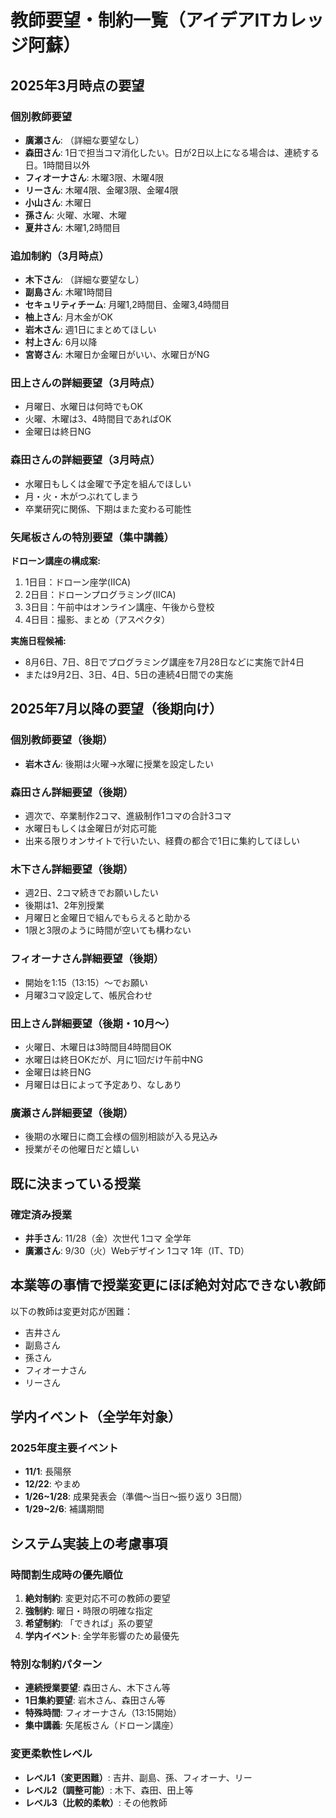 # 教師要望・制約一覧（アイデアITカレッジ阿蘇）

## 2025年3月時点の要望

### 個別教師要望
- **廣瀬さん**: （詳細な要望なし）
- **森田さん**: 1日で担当コマ消化したい。日が2日以上になる場合は、連続する日。1時間目以外
- **フィオーナさん**: 木曜3限、木曜4限
- **リーさん**: 木曜4限、金曜3限、金曜4限
- **小山さん**: 木曜日
- **孫さん**: 火曜、水曜、木曜
- **夏井さん**: 木曜1,2時間目

### 追加制約（3月時点）
- **木下さん**: （詳細な要望なし）
- **副島さん**: 木曜1時間目
- **セキュリティチーム**: 月曜1,2時間目、金曜3,4時間目
- **柚上さん**: 月木金がOK
- **岩木さん**: 週1日にまとめてほしい
- **村上さん**: 6月以降
- **宮嵜さん**: 木曜日か金曜日がいい、水曜日がNG

### 田上さんの詳細要望（3月時点）
- 月曜日、水曜日は何時でもOK
- 火曜、木曜は3、4時間目であればOK
- 金曜日は終日NG

### 森田さんの詳細要望（3月時点）
- 水曜日もしくは金曜で予定を組んでほしい
- 月・火・木がつぶれてしまう
- 卒業研究に関係、下期はまた変わる可能性

### 矢尾板さんの特別要望（集中講義）
**ドローン講座の構成案:**
1. 1日目：ドローン座学(IICA)
2. 2日目：ドローンプログラミング(IICA)
3. 3日目：午前中はオンライン講座、午後から登校
4. 4日目：撮影、まとめ（アスペクタ）

**実施日程候補:**
- 8月6日、7日、8日でプログラミング講座を7月28日などに実施で計4日
- または9月2日、3日、4日、5日の連続4日間での実施

## 2025年7月以降の要望（後期向け）

### 個別教師要望（後期）
- **岩木さん**: 後期は火曜→水曜に授業を設定したい

### 森田さん詳細要望（後期）
- 週次で、卒業制作2コマ、進級制作1コマの合計3コマ
- 水曜日もしくは金曜日が対応可能
- 出来る限りオンサイトで行いたい、経費の都合で1日に集約してほしい

### 木下さん詳細要望（後期）
- 週2日、2コマ続きでお願いしたい
- 後期は1、2年別授業
- 月曜日と金曜日で組んでもらえると助かる
- 1限と3限のように時間が空いても構わない

### フィオーナさん詳細要望（後期）
- 開始を1:15（13:15）～でお願い
- 月曜3コマ設定して、帳尻合わせ

### 田上さん詳細要望（後期・10月～）
- 火曜日、木曜日は3時間目4時間目OK
- 水曜日は終日OKだが、月に1回だけ午前中NG
- 金曜日は終日NG
- 月曜日は日によって予定あり、なしあり

### 廣瀬さん詳細要望（後期）
- 後期の水曜日に商工会様の個別相談が入る見込み
- 授業がその他曜日だと嬉しい

## 既に決まっている授業

### 確定済み授業
- **井手さん**: 11/28（金）次世代 1コマ 全学年
- **廣瀬さん**: 9/30（火）Webデザイン 1コマ 1年（IT、TD）

## 本業等の事情で授業変更にほぼ絶対対応できない教師

以下の教師は変更対応が困難：
- 吉井さん
- 副島さん
- 孫さん
- フィオーナさん
- リーさん

## 学内イベント（全学年対象）

### 2025年度主要イベント
- **11/1**: 長陽祭
- **12/22**: やまめ
- **1/26~1/28**: 成果発表会（準備～当日～振り返り 3日間）
- **1/29~2/6**: 補講期間

## システム実装上の考慮事項

### 時間割生成時の優先順位
1. **絶対制約**: 変更対応不可の教師の要望
2. **強制約**: 曜日・時限の明確な指定
3. **希望制約**: 「できれば」系の要望
4. **学内イベント**: 全学年影響のため最優先

### 特別な制約パターン
- **連続授業要望**: 森田さん、木下さん等
- **1日集約要望**: 岩木さん、森田さん等
- **特殊時間**: フィオーナさん（13:15開始）
- **集中講義**: 矢尾板さん（ドローン講座）

### 変更柔軟性レベル
- **レベル1（変更困難）**: 吉井、副島、孫、フィオーナ、リー
- **レベル2（調整可能）**: 木下、森田、田上等
- **レベル3（比較的柔軟）**: その他教師